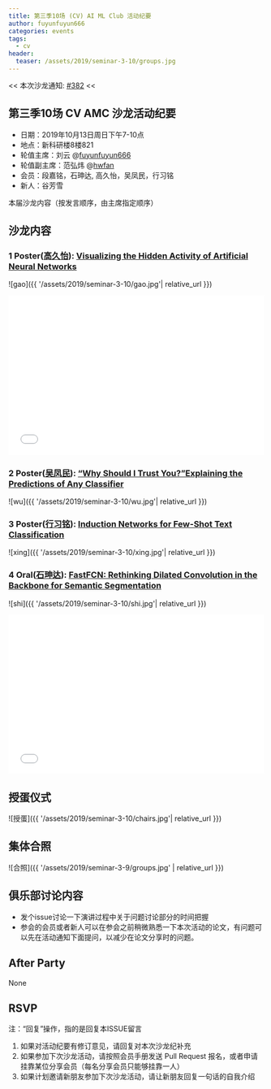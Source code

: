 ```yaml
---
title: 第三季10场 (CV) AI ML Club 活动纪要
author: fuyunfuyun666
categories: events
tags:
  - cv
header:
  teaser: /assets/2019/seminar-3-10/groups.jpg
---
```


<< 本次沙龙通知: [#382](https://github.com/BUPT/ai-ml.club/issues/382)  <<

## 第三季10场 CV AMC 沙龙活动纪要

- 日期：2019年10月13日周日下午7-10点
- 地点：新科研楼8楼821
- 轮值主席：刘云 @[fuyunfuyun666](https://github.com/fuyunfuyun666)
- 轮值副主席：范弘炜 @[hwfan](https://github.com/hwfan)
- 会员：段嘉铭，石珅达, 高久怡，吴凤民，行习铭
- 新人：谷芳雪

本届沙龙内容（按发言顺序，由主席指定顺序）

## 沙龙内容

### 1 Poster([高久怡](https://github.com/gaojiuy)): [Visualizing the Hidden Activity of Artificial Neural Networks](https://ieeexplore.ieee.org/document/7539329)

![gao]({{ '/assets/2019/seminar-3-10/gao.jpg'| relative_url }})

<div class="zoom-container" style="
    position: relative;
    padding-bottom:56.25%;
    padding-top:30px;
    height:0;
    overflow:hidden;
">
  <iframe
    src='{{
      '/assets/js/viewer-js/' | relative_url
    }}#{{
      '/assets/2019/seminar-3-10/gao.pdf' | relative_url
    }}'
    width='560'
    height='315'
    allowfullscreen
    webkitallowfullscreen
    frameborder="0"
    style="
      position: absolute;
      top:0;
      left:0;
      width:100%;
      height:100%;
    "
  ></iframe>
</div>

### 2 Poster([吴凤民](https://github.com/Leona08)): [“Why Should I Trust You?”Explaining the Predictions of Any Classifier](https://arxiv.org/abs/1602.04938)

![wu]({{ '/assets/2019/seminar-3-10/wu.jpg'| relative_url }})

### 3 Poster([行习铭](https://github.com/ximingxing)): [Induction Networks for Few-Shot Text Classification](https://arxiv.org/abs/1902.10482)

![xing]({{ '/assets/2019/seminar-3-10/xing.jpg'| relative_url }})

### 4 Oral([石珅达](https://github.com/CyFeng16)): [FastFCN: Rethinking Dilated Convolution in the Backbone for Semantic Segmentation](https://arxiv.org/abs/1903.11816)

![shi]({{ '/assets/2019/seminar-3-10/shi.jpg'| relative_url }})

<div class="zoom-container" style="
    position: relative;
    padding-bottom:56.25%;
    padding-top:30px;
    height:0;
    overflow:hidden;
">
  <iframe
    src='{{
      '/assets/js/viewer-js/' | relative_url
    }}#{{
      '/assets/2019/seminar-3-10/shi.pdf' | relative_url
    }}'
    width='560'
    height='315'
    allowfullscreen
    webkitallowfullscreen
    frameborder="0"
    style="
      position: absolute;
      top:0;
      left:0;
      width:100%;
      height:100%;
    "
  ></iframe>
</div>

## 授蛋仪式

![授蛋]({{ '/assets/2019/seminar-3-10/chairs.jpg'| relative_url }})

## 集体合照

![合照]({{ '/assets/2019/seminar-3-9/groups.jpg' | relative_url }})

## 俱乐部讨论内容

- 发个issue讨论一下演讲过程中关于问题讨论部分的时间把握
- 参会的会员或者新人可以在参会之前稍微熟悉一下本次活动的论文，有问题可以先在活动通知下面提问，以减少在论文分享时的问题。

## After Party

None

## RSVP

注：“回复”操作，指的是回复本ISSUE留言

1. 如果对活动纪要有修订意见，请回复对本次沙龙纪补充
2. 如果参加下次沙龙活动，请按照会员手册发送 Pull Request 报名，或者申请挂靠某位分享会员（每名分享会员只能够挂靠一人）
3. 如果计划邀请新朋友参加下次沙龙活动，请让新朋友回复一句话的自我介绍


